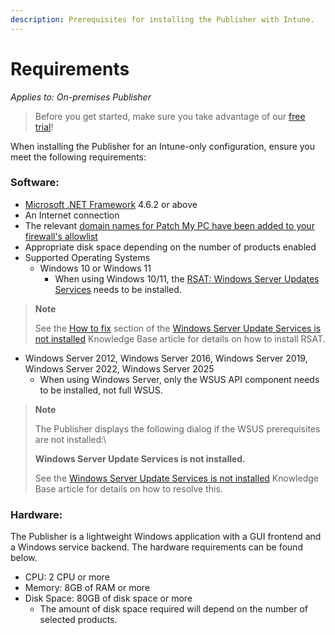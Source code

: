 ```yaml
---
description: Prerequisites for installing the Publisher with Intune.
---
```


# Requirements

_Applies to: On-premises Publisher_

> Before you get started, make sure you take advantage of our [free trial](https://patchmypc.com/free-trial)!

When installing the Publisher for an Intune-only configuration, ensure you meet the following requirements:

### Software:

* [Microsoft .NET Framework](https://learn.microsoft.com/en-us/dotnet/framework/migration-guide/versions-and-dependencies) 4.6.2 or above
* An Internet connection
* The relevant [domain names for Patch My PC have been added to your firewall's allowlist](https://patchmypc.com/list-of-domains-used-for-downloads-in-patch-my-pc-update-catalog)
* Appropriate disk space depending on the number of products enabled
* Supported Operating Systems
  * Windows 10 or Windows 11
    * When using Windows 10/11, the [RSAT: Windows Server Updates Services](https://docs.microsoft.com/en-us/windows-server/remote/remote-server-administration-tools#BKMK_Thresh) needs to be installed.

> **Note**
>
> See the [How to fix](https://patchmypc.com/windows-server-update-services-not-installed#howtofixit) section of the [Windows Server Update Services is not installed](https://patchmypc.com/windows-server-update-services-not-installed) Knowledge Base article for details on how to install RSAT.

* Windows Server 2012, Windows Server 2016, Windows Server 2019, Windows Server 2022, Windows Server 2025
  * When using Windows Server, only the WSUS API component needs to be installed, not full WSUS.

> **Note**
>
> The Publisher displays the following dialog if the WSUS prerequisites are not installed:\\
>
> **Windows Server Update Services is not installed.**
>
> See the [Windows Server Update Services is not installed](https://patchmypc.com/windows-server-update-services-not-installed) Knowledge Base article for details on how to resolve this.

### Hardware:

The Publisher is a lightweight Windows application with a GUI frontend and a Windows service backend. The hardware requirements can be found below.

* CPU: 2 CPU or more
* Memory: 8GB of RAM or more
* Disk Space: 80GB of disk space or more
  * The amount of disk space required will depend on the number of selected products.
